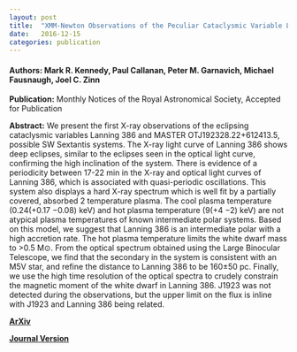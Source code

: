 ```yaml
---
layout: post
title:  "XMM-Newton Observations of the Peculiar Cataclysmic Variable Lanning 386: X-ray evidence for a Magnetic Primary"
date:   2016-12-15
categories: publication
---
```


#### **Authors:** Mark R. Kennedy, Paul Callanan, Peter M. Garnavich, Michael Fausnaugh, Joel C. Zinn
**Publication:** Monthly Notices of the Royal Astronomical Society, Accepted for Publication

**Abstract:**
We present the first X-ray observations of the eclipsing cataclysmic variables Lanning 386 and MASTER OTJ192328.22+612413.5, possible SW Sextantis systems. The X-ray light curve of Lanning 386 shows deep eclipses, similar to the eclipses seen in the optical light curve, confirming the high inclination of the system. There is evidence of a periodicity between 17-22 min in the X-ray and optical light curves of Lanning 386, which is associated with quasi-periodic oscillations. This system also displays a hard X-ray spectrum which is well fit by a partially covered, absorbed 2 temperature plasma. The cool plasma temperature (0.24(+0.17 −0.08) keV) and hot plasma temperature (9(+4 −2) keV) are not atypical plasma temperatures of known intermediate polar systems. Based on this model, we suggest that Lanning 386 is an intermediate polar with a high accretion rate. The hot plasma temperature limits the white dwarf mass to >0.5 M⊙. From the optical spectrum obtained using the Large Binocular Telescope, we find that the secondary in the system is consistent with an M5V star, and refine the distance to Lanning 386 to be 160±50 pc. Finally, we use the high time resolution of the optical spectra to crudely constrain the magnetic moment of the white dwarf in Lanning 386. J1923 was not detected during the observations, but the upper limit on the flux is inline with J1923 and Lanning 386 being related.

**[ArXiv](https://arxiv.org/abs/1612.04397)**

**[Journal Version](https://academic.oup.com/mnras/article-abstract/466/2/2202/2712519/XMM-Newton-observations-of-the-peculiar?redirectedFrom=PDF)**
